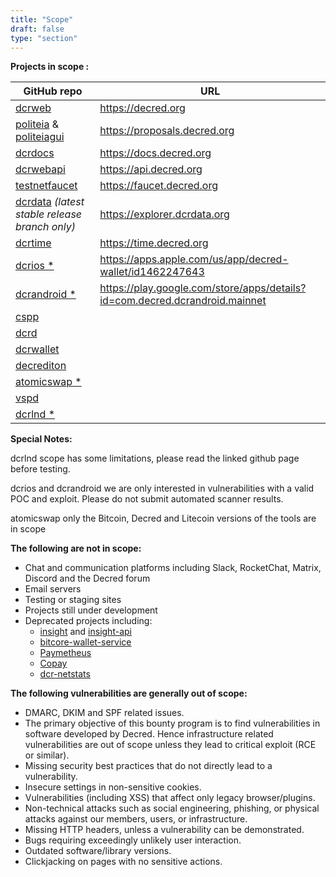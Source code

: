 ```yaml
---
title: "Scope"
draft: false
type: "section"
---
```


**Projects in scope :**

|GitHub repo|URL|
|---|---|
|[dcrweb](https://github.com/decred/dcrweb)|<https://decred.org>|
|[politeia](https://github.com/decred/politeia) & [politeiagui](https://github.com/decred/politeiagui)|<https://proposals.decred.org>|
|[dcrdocs](https://github.com/decred/dcrdocs)|<https://docs.decred.org>|
|[dcrwebapi](https://github.com/decred/dcrwebapi)|<https://api.decred.org>|
|[testnetfaucet](https://github.com/decred/testnetfaucet)|<https://faucet.decred.org>|
|[dcrdata](https://github.com/decred/dcrdata) *(latest stable release branch only)*|<https://explorer.dcrdata.org>|
|[dcrtime](https://github.com/decred/dcrtime)|<https://time.decred.org>|
|[dcrios *](https://github.com/planetdecred/dcrios) | <https://apps.apple.com/us/app/decred-wallet/id1462247643>|
|[dcrandroid *](https://github.com/planetdecred/dcrandroid)| <https://play.google.com/store/apps/details?id=com.decred.dcrandroid.mainnet>|
|[cspp](https://github.com/decred/cspp/)||
|[dcrd](https://github.com/decred/dcrd)||
|[dcrwallet](https://github.com/decred/dcrwallet)||
|[decrediton](https://github.com/decred/decrediton)||
|[atomicswap *](https://github.com/decred/atomicswap) ||
|[vspd](https://github.com/decred/vspd)||
|[dcrlnd *](https://github.com/decred/dcrlnd#security)||

**Special Notes:**

dcrlnd scope has some limitations, please read the linked github page before testing.

dcrios and dcrandroid we are only interested in vulnerabilities with a valid POC and exploit. Please do not submit automated scanner results. 

atomicswap only the Bitcoin, Decred and Litecoin versions of the tools are in scope

**The following are not in scope:**

- Chat and communication platforms including Slack, RocketChat, Matrix, Discord and the Decred forum
- Email servers
- Testing or staging sites
- Projects still under development
- Deprecated projects including:
  - [insight](https://github.com/decred/insight) and [insight-api](https://github.com/decred/insight-api)
  - [bitcore-wallet-service](https://github.com/decred/bitcore-wallet-service)
  - [Paymetheus](https://github.com/decred/paymetheus)
  - [Copay](https://github.com/decred/copay)
  - [dcr-netstats](https://github.com/decred/dcr-netstats)

**The following vulnerabilities are generally out of scope:**

- DMARC, DKIM and SPF related issues.
- The primary objective of this bounty program is to find vulnerabilities in software developed by Decred. Hence infrastructure related vulnerabilities are out of scope unless they lead to critical exploit (RCE or similar).
- Missing security best practices that do not directly lead to a vulnerability.
- Insecure settings in non-sensitive cookies.
- Vulnerabilities (including XSS) that affect only legacy browser/plugins.
- Non-technical attacks such as social engineering, phishing, or physical attacks against our members, users, or infrastructure.
- Missing HTTP headers, unless a vulnerability can be demonstrated.
- Bugs requiring exceedingly unlikely user interaction.
- Outdated software/library versions.
- Clickjacking on pages with no sensitive actions.